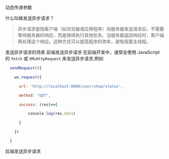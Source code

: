 动态传递参数

什么叫做发送异步请求？
>异步请求是指客户端（如浏览器或应用程序）向服务器发送请求后，不需要等待服务器的响应，而是继续执行其他任务。当服务器返回响应时，客户端再处理这个响应。这种方式可以提高程序的效率，避免阻塞主线程。

发送异步请求的场景
前端发送异步请求
在前端开发中，通常会使用 JavaScript 的 `fetch` 或 `XMLHttpRequest` 来发送异步请求,例如
```javascript
  sendRequest(){

    wx.request({

      url: 'http://localhost:8080/user/shop/status',

      method: "GET",

      success: (res)=>{

          console.log(res.data)

      }

    })

  }
```
后端发送异步请求



